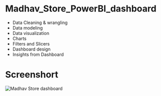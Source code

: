 # Madhav_Store_PowerBI_dashboard

* Data Cleaning & wrangling
* Data modeling
* Data visualization 
* Charts
* Filters and Slicers 
* Dashboard design
* Insights from Dashboard 

# Screenshort
![Madhav Store dashboard](https://github.com/user-attachments/assets/bb76cc49-cf2f-4c90-9d96-2ca93a4ceae9)
